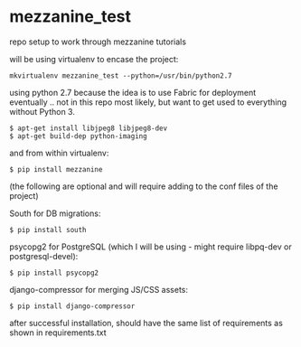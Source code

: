 mezzanine_test
==============

repo setup to work through mezzanine tutorials

will be using virtualenv to encase the project:

	mkvirtualenv mezzanine_test --python=/usr/bin/python2.7

using python 2.7 because the idea is to use Fabric for deployment eventually .. not in this repo most likely, but want to get used to everything without Python 3.

	$ apt-get install libjpeg8 libjpeg8-dev
	$ apt-get build-dep python-imaging

and from within virtualenv:

	$ pip install mezzanine

(the following are optional and will require adding to the conf files of the project)

South for DB migrations:
	
	$ pip install south

psycopg2 for PostgreSQL (which I will be using - might require libpq-dev or postgresql-devel):

	$ pip install psycopg2

django-compressor for merging JS/CSS assets:

	$ pip install django-compressor

after successful installation, should have the same list of requirements as shown in requirements.txt
